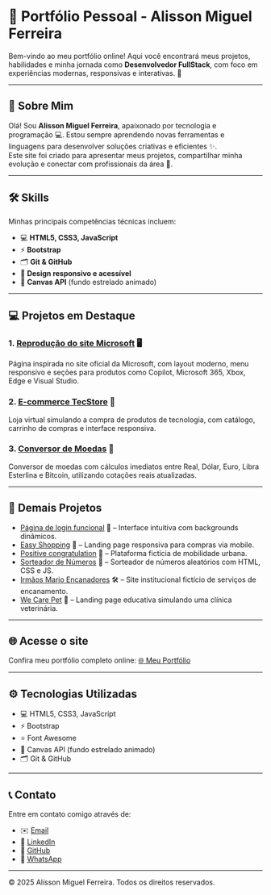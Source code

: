 # 🌟 Portfólio Pessoal - Alisson Miguel Ferreira

Bem-vindo ao meu portfólio online! Aqui você encontrará meus projetos, habilidades e minha jornada como **Desenvolvedor FullStack**, com foco em experiências modernas, responsivas e interativas. 🚀

---

## 🔹 Sobre Mim
Olá! Sou **Alisson Miguel Ferreira**, apaixonado por tecnologia e programação 💻. Estou sempre aprendendo novas ferramentas e linguagens para desenvolver soluções criativas e eficientes ✨.  
Este site foi criado para apresentar meus projetos, compartilhar minha evolução e conectar com profissionais da área 🤝.

---

## 🛠️ Skills
Minhas principais competências técnicas incluem:  

- 💻 **HTML5, CSS3, JavaScript**  
- ⚡ **Bootstrap**  
- 🗂️ **Git & GitHub**  
- 📱 **Design responsivo e acessível**  
- 🌌 **Canvas API** (fundo estrelado animado)

---

## 💻 Projetos em Destaque

### 1. [Reprodução do site Microsoft](https://alisson-miguelferreira.github.io/copia-site-Microsoft/) 🖥️
Página inspirada no site oficial da Microsoft, com layout moderno, menu responsivo e seções para produtos como Copilot, Microsoft 365, Xbox, Edge e Visual Studio.

### 2. [E-commerce TecStore](https://alisson-miguelferreira.github.io/e-commerce/) 🛒
Loja virtual simulando a compra de produtos de tecnologia, com catálogo, carrinho de compras e interface responsiva.

### 3. [Conversor de Moedas](https://alisson-miguelferreira.github.io/conversor-de-moedas/) 💱
Conversor de moedas com cálculos imediatos entre Real, Dólar, Euro, Libra Esterlina e Bitcoin, utilizando cotações reais atualizadas.

---

## 📂 Demais Projetos
- [Página de login funcional](https://alisson-miguelferreira.github.io/pagina-login/) 🔐 – Interface intuitiva com backgrounds dinâmicos.  
- [Easy Shopping](https://alisson-miguelferreira.github.io/Easy-Shopping/) 📱 – Landing page responsiva para compras via mobile.  
- [Positive congratulation](https://alisson-miguelferreira.github.io/Positive-Congratulation/) 🚗 – Plataforma fictícia de mobilidade urbana.  
- [Sorteador de Números](https://alisson-miguelferreira.github.io/sorteador/) 🎲 – Sorteador de números aleatórios com HTML, CSS e JS.  
- [Irmãos Mario Encanadores](https://alisson-miguelferreira.github.io/Projeto-irmaos-Mario-encanadores/) 🛠️ – Site institucional fictício de serviços de encanamento.  
- [We Care Pet](https://alisson-miguelferreira.github.io/WE-CARE/) 🐾 – Landing page educativa simulando uma clínica veterinária.

---

## 🌐 Acesse o site
Confira meu portfólio completo online: [🌐 Meu Portfólio](https://alisson-miguelferreira.github.io/meu-site/)

---

## ⚙️ Tecnologias Utilizadas
- 💻 HTML5, CSS3, JavaScript  
- ⚡ Bootstrap  
- ⭐ Font Awesome  
- 🌌 Canvas API (fundo estrelado animado)  
- 🗂️ Git & GitHub

---

## 📞 Contato
Entre em contato comigo através de:  

- ✉️ [Email](mailto:officealissonmiguelferreira@gmail.com)  
- 🔗 [LinkedIn](https://www.linkedin.com/in/alisson-miguelferreira/)  
- 🐙 [GitHub](https://github.com/alisson-miguelferreira)  
- 💬 [WhatsApp](https://wa.me/5549991137577)

---

© 2025 Alisson Miguel Ferreira. Todos os direitos reservados.
